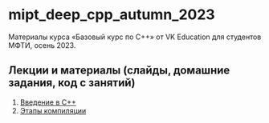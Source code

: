 # mipt_deep_cpp_autumn_2023

Материалы курса «Базовый курс по C++» от VK Education для студентов МФТИ, осень 2023.

## Лекции и материалы (слайды, домашние задания, код с занятий)
01. [Введение в C++](lesson-01)
02. [Этапы компиляции](lesson-02)
